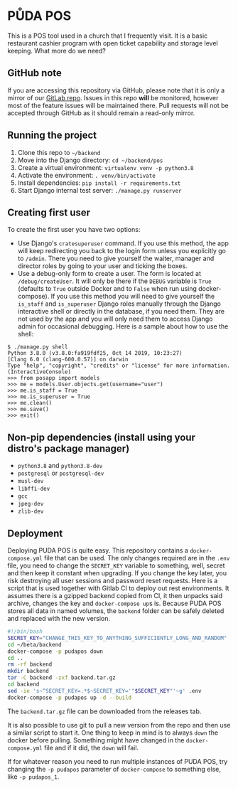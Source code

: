 # PŮDA POS

This is a POS tool used in a church that I frequently visit. It is a basic
restaurant cashier program with open ticket capability and storage level
keeping. What more do we need?

## GitHub note

If you are accessing this repository via GitHub, please note that it is only a mirror
of our [GitLab repo](https://gitlab.blep.cz/puda-pos/backend). Issues in this repo
**will** be monitored, however most of the feature issues will be maintained there.
Pull requests will not be accepted through GitHub as it should remain a read-only
mirror.

## Running the project

1. Clone this repo to `~/backend`
1. Move into the Django directory: `cd ~/backend/pos`
1. Create a virtual environment: `virtualenv venv -p python3.8`
1. Activate the environment: `. venv/bin/activate`
1. Install dependencies: `pip install -r requirements.txt`
1. Start Django internal test server: `./manage.py runserver`

## Creating first user

To create the first user you have two options:
- Use Django's `cratesuperuser` command. If you use this method, the app will 
keep redirecting you back to the login form unless you explicitly go to `/admin`. 
There you need to give yourself the waiter, manager and director roles by going 
to your user and ticking the boxes.
- Use a debug-only form to create a user. The form is located at `/debug/createUser`.
It will only be there if the `DEBUG` variable is `True` (defaults to `True` outside 
Docker and to `False` when run using docker-compose). If you use this method you 
will need to give yourself the `is_staff` and `is_superuser` Django roles manually 
through the Django interactive shell or directly in the database, if you need them.
They are not used by the app and you will only need them to access Django admin for
occasional debugging. Here is a sample about how to use the shell:
```
$ ./manage.py shell
Python 3.8.0 (v3.8.0:fa919fdf25, Oct 14 2019, 10:23:27) 
[Clang 6.0 (clang-600.0.57)] on darwin
Type "help", "copyright", "credits" or "license" for more information.
(InteractiveConsole)
>>> from posapp import models
>>> me = models.User.objects.get(username="user")
>>> me.is_staff = True
>>> me.is_superuser = True
>>> me.clean()
>>> me.save()
>>> exit()
```

## Non-pip dependencies (install using your distro's package manager)

- `python3.8` and `python3.8-dev`
- `postgresql` or `postgresql-dev`
- `musl-dev`
- `libffi-dev`
- `gcc`
- `jpeg-dev`
- `zlib-dev`

## Deployment

Deploying PUDA POS is quite easy. This repository contains a `docker-compose.yml` file 
that can be used. The only changes required are in the `.env` file, you need to change
the `SECRET_KEY` variable to something, well, secret and then keep it constant when 
upgrading. If you change the key later, you risk destroying all user sessions and
password reset requests. Here is a script that is used together with Gitlab CI to deploy
out rest environments. It assumes there is a gzipped backend copied from CI, it then unpacks
said archive, changes the key and `docker-compose up`s is. Because PUDA POS stores all data
in named volumes, the `backend` folder can be safely deleted and replaced with the new version.
```bash
#!/bin/bash
SECRET_KEY="CHANGE_THIS_KEY_TO_ANYTHING_SUFFICIENTLY_LONG_AND_RANDOM"
cd ~/beta/backend
docker-compose -p pudapos down
cd ..
rm -rf backend
mkdir backend
tar -C backend -zxf backend.tar.gz
cd backend
sed -ie 's~^SECRET_KEY=.*$~SECRET_KEY='"$SECRET_KEY"'~g' .env
docker-compose -p pudapos up -d --build
```
The `backend.tar.gz` file can be downloaded from the releases tab.

It is also possible to use git to pull a new version from the repo and then use a similar
script to start it. One thing to keep in mind is to always `down` the docker before
pulling. Something might have changed in the `docker-compose.yml` file and if it did, the 
`down` will fail.

If for whatever reason you need to run multiple instances of PUDA POS, try changing the
`-p pudapos` parameter of `docker-compose` to something else, like `-p pudapos_1`.

